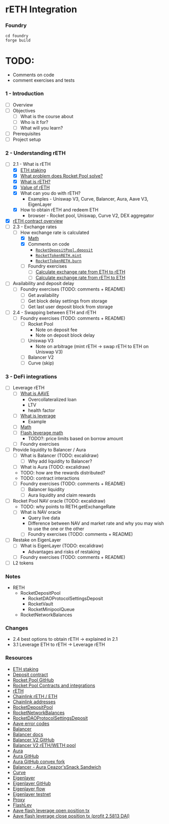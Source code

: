 # rETH Integration

### Foundry

```shell
cd foundry
forge build
```

# TODO:

- Comments on code
- comment exercises and tests

### 1 - Introduction

- [ ] Overview
- [ ] Objectives
  - [ ] What is the course about
  - [ ] Who is it for?
  - [ ] What will you learn?
- [ ] Prerequisites
- [ ] Project setup

### 2 - Understanding rETH

- [ ] 2.1 - What is rETH
  - [x] [ETH staking](./notes/eth-stake.png)
  - [x] [What problem does Rocket Pool solve?](./notes/rocket-pool.png)
  - [x] [What is rETH?](./notes/reth.png)
  - [x] [Value of rETH](./notes/reth.png)
  - [x] What can you do with rETH?
    - Examples - Uniswap V3, Curve, Balancer, Aura, Aave V3, EigenLayer
  - [x] How to obtain rETH and redeem ETH
    - browser - Rocket pool, Uniswap, Curve V2, DEX aggregator
- [x] [rETH contract overview](./notes/reth-flow.png)
- [ ] 2.3 - Exchange rates
  - [ ] How exchange rate is calculated
    - [x] [Math](./notes/reth-exchange-rate.png)
    - [x] Comments on code
      - [`RocketDepositPool.deposit`](https://github.com/rocket-pool/rocketpool/blob/fb53ec9ee9546faea70799ac8903005300eec9d6/contracts/contract/deposit/RocketDepositPool.sol#L90-L127)
      - [`RocketTokenRETH.mint`](https://github.com/rocket-pool/rocketpool/blob/fb53ec9ee9546faea70799ac8903005300eec9d6/contracts/contract/token/RocketTokenRETH.sol#L94-L103)
      - [`RocketTokenRETH.burn`](https://github.com/rocket-pool/rocketpool/blob/fb53ec9ee9546faea70799ac8903005300eec9d6/contracts/contract/token/RocketTokenRETH.sol#L106-L123)
    - [ ] Foundry exercises
      - [ ] [Calculate exchange rate from ETH to rETH](./foundry/exercises/exercise-calc-ex-rate-eth-reth.md)
      - [ ] [Calculate exchange rate from rETH to ETH](./foundry/exercises/exercise-calc-ex-rate-reth-eth.md)
- [ ] Availability and deposit delay
  - [ ] Foundry exercises (TODO: comments + README)
    - [ ] Get availability
    - [ ] Get block delay settings from storage
    - [ ] Get last user deposit block from storage
- [ ] 2.4 - Swapping between ETH and rETH
  - [ ] Foundry exercises (TODO: comments + README)
    - [ ] Rocket Pool
      - Note on deposit fee
      - Note on deposit block delay
    - [ ] Uniswap V3
      - Note on arbitrage (mint rETH -> swap rETH to ETH on Uniswap V3)
    - [ ] Balancer V2
    - [ ] Curve (skip)

### 3 - DeFi integrations

- [ ] Leverage rETH
  - [ ] [What is AAVE](./notes/aave.png)
    - Overcollateralized loan
    - LTV
    - health factor
  - [ ] [What is leverage](./notes/leverage.png)
    - Example
  - [ ] [Math](./notes/max-leverage.png)
  - [ ] [Flash leverage math](./notes/flash-lev.png)
    - TODO?: price limits based on borrow amount
  - [ ] Foundry exercises
- [ ] Provide liquidity to Balancer / Aura
  - [ ] What is Balancer (TODO: excalidraw)
    - [ ] Why add liquidity to Balancer?
  - [ ] What is Aura (TODO: excalidraw)
  - TODO: how are the rewards distributed?
  - TODO: contract interactions
  - [ ] Foundry exercises (TODO: comments + README)
    - [ ] Balancer liquidity
    - [ ] Aura liquidity and claim rewards
- [ ] Rocket Pool NAV oracle (TODO: excalidraw)
  - TODO: why points to RETH.getExchangeRate
  - [ ] What is NAV oracle
    - Query live data
    - Difference between NAV and market rate and why you may wish to use the one or the other
    - [ ] Foundry exercises (TODO: comments + README)
- [ ] Restake on EigenLayer
  - [ ] What is EigenLayer (TODO: excalidraw)
    - Advantages and risks of restaking
  - [ ] Foundry exercises (TODO: comments + README)
- [ ] L2 tokens

### Notes

- RETH
  - RocketDepositPool
    - RocketDAOProtocolSettingsDeposit
    - RocketVault
    - RocketMinipoolQueue
  - RocketNetworkBalances

### Changes

- 2.4 best options to obtain rETH -> explained in 2.1
- 3.1 Leverage ETH to rETH -> Leverage rETH

### Resources

- [ETH staking](https://ethereum.org/en/staking/)
- [Deposit contract](https://etherscan.io/address/0x00000000219ab540356cBB839Cbe05303d7705Fa)
- [Rocket Pool GitHub](https://github.com/rocket-pool/rocketpool)
- [Rocket Pool Contracts and integrations](https://docs.rocketpool.net/overview/contracts-integrations)
- [rETH](https://etherscan.io/address/0xae78736cd615f374d3085123a210448e74fc6393)
- [Chainlink rETH / ETH](https://data.chain.link/feeds/ethereum/mainnet/reth-eth)
- [Chainlink addresses](https://docs.chain.link/data-feeds#price-feeds)
- [RocketDepositPool](https://etherscan.io/address/0xDD3f50F8A6CafbE9b31a427582963f465E745AF8)
- [RocketNetworkBalances](https://etherscan.io/address/0x6Cc65bF618F55ce2433f9D8d827Fc44117D81399)
- [RocketDAOProtocolSettingsDeposit](https://etherscan.io/address/0xD846AA34caEf083DC4797d75096F60b6E08B7418)
- [Aave error codes](https://github.com/aave/aave-v3-core/blob/master/contracts/protocol/libraries/helpers/Errors.sol)
- [Balancer](https://balancer.fi/)
- [Balancer docs](https://docs.balancer.fi/)
- [Balancer V2 GitHub](https://github.com/balancer/balancer-v2-monorepo)
- [Balancer V2 rETH/WETH pool](https://balancer.fi/pools/ethereum/v2/0x1e19cf2d73a72ef1332c882f20534b6519be0276000200000000000000000112)
- [Aura](https://aura.finance/)
- [Aura GitHub](https://github.com/aurafinance/aura-contracts)
- [Aura GitHub convex fork](https://github.com/aurafinance/convex-platform)
- [Balancer - Aura Ceazor'sSnack Sandwich](https://www.youtube.com/watch?v=1VQ3hdnn3yc)
- [Curve](https://curve.fi/)
- [Eigenlayer](https://www.eigenlayer.xyz/)
- [Eigenlayer GitHub](https://github.com/Layr-Labs/eigenlayer-contracts)
- [Eigenlayer flow](https://github.com/Layr-Labs/eigenlayer-contracts/tree/dev/docs#common-user-flows)
- [Eigenlayer testnet](https://holesky.eigenlayer.xyz/)
- [Proxy](https://etherscan.io/address/0xC5aCD8c4604476FEFfd4bEb164a22f70ed56884D)
- [FlashLev](https://etherscan.io/address/0xDcc6Dc8D59626E4E851c6b76df178Ab0C390bAF8)
- [Aave flash leverage open position tx](https://etherscan.io/tx/0x79c5fb4ab1b5fc87842643410aa058c8b634650d5da16eb24728cc6ef793554b)
- [Aave flash leverage close position tx (profit 2.5813 DAI)](https://etherscan.io/tx/0x03778694892ac46b37269e9ea0f64bd100326faa3abbb2b235a6dd3d15c3d240)
